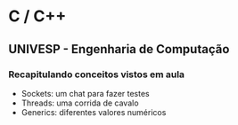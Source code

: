 # C / C++

## UNIVESP - Engenharia de Computação

### Recapitulando conceitos vistos em aula

- Sockets: um chat para fazer testes
- Threads: uma corrida de cavalo
- Generics: diferentes valores numéricos
